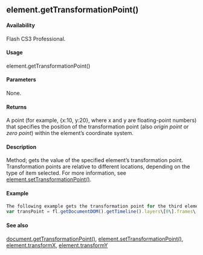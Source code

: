 ## element.getTransformationPoint()

#### Availability

Flash CS3 Professional.

#### Usage

element.getTransformationPoint()

#### Parameters

None.

#### Returns

A point (for example, {x:10, y:20}, where x and y are floating-point numbers) that specifies the position of the transformation point (also *origin point* or *zero point*) within the element’s coordinate system.

#### Description

Method; gets the value of the specified element’s transformation point.
Transformation points are relative to different locations, depending on the type of item selected. For more information, see [element.setTransformationPoint()](#!AdobeDocs/developers-animatesdk-docs/test/Element_object/elemen19.md).

#### Example

```javascript
The following example gets the transformation point for the third element in the ninth frame on the first layer in the document. The transPoint.x property gives the *x* coordinate of the transformation point. The transPoint.y property gives the *y* coordinate of the transformation point.
var transPoint = fl.getDocumentDOM().getTimeline().layers\[0\].frames\[8\].elements\[2\].getTransformationPoint();

```
#### See also

[document.getTransformationPoint()](#!AdobeDocs/developers-animatesdk-docs/test/Document_object/docume89.md), [element.setTransformationPoint()](#!AdobeDocs/developers-animatesdk-docs/test/Element_object/elemen19.md), [element.transformX](#!AdobeDocs/developers-animatesdk-docs/test/Element_object/elemen23.md), [element.transformY](#!AdobeDocs/developers-animatesdk-docs/test/Element_object/elemen24.md)
